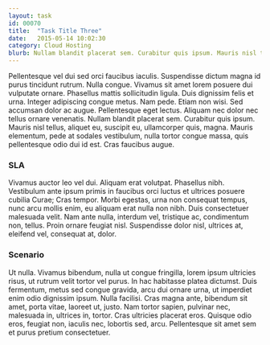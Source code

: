 ```yaml
---
layout: task
id: 00070
title:  "Task Title Three"
date:   2015-05-14 10:02:30
category: Cloud Hosting
blurb: Nullam blandit placerat sem. Curabitur quis ipsum. Mauris nisl tellus, aliquet eu, suscipit eu, ullamcorper quis, magna. Mauris elementum, pede at sodales vestibulum, nulla tortor congue massa, quis pellentesque odio dui id est. Cras faucibus augue.
---
```

Pellentesque vel dui sed orci faucibus iaculis. Suspendisse dictum magna id purus tincidunt rutrum. Nulla congue. Vivamus sit amet lorem posuere dui vulputate ornare. Phasellus mattis sollicitudin ligula. Duis dignissim felis et urna. Integer adipiscing congue metus. Nam pede. Etiam non wisi. Sed accumsan dolor ac augue. Pellentesque eget lectus. Aliquam nec dolor nec tellus ornare venenatis. Nullam blandit placerat sem. Curabitur quis ipsum. Mauris nisl tellus, aliquet eu, suscipit eu, ullamcorper quis, magna. Mauris elementum, pede at sodales vestibulum, nulla tortor congue massa, quis pellentesque odio dui id est. Cras faucibus augue.

### SLA
Vivamus auctor leo vel dui. Aliquam erat volutpat. Phasellus nibh. Vestibulum ante ipsum primis in faucibus orci luctus et ultrices posuere cubilia Curae; Cras tempor. Morbi egestas, urna non consequat tempus, nunc arcu mollis enim, eu aliquam erat nulla non nibh. Duis consectetuer malesuada velit. Nam ante nulla, interdum vel, tristique ac, condimentum non, tellus. Proin ornare feugiat nisl. Suspendisse dolor nisl, ultrices at, eleifend vel, consequat at, dolor.

### Scenario
Ut nulla. Vivamus bibendum, nulla ut congue fringilla, lorem ipsum ultricies risus, ut rutrum velit tortor vel purus. In hac habitasse platea dictumst. Duis fermentum, metus sed congue gravida, arcu dui ornare urna, ut imperdiet enim odio dignissim ipsum. Nulla facilisi. Cras magna ante, bibendum sit amet, porta vitae, laoreet ut, justo. Nam tortor sapien, pulvinar nec, malesuada in, ultrices in, tortor. Cras ultricies placerat eros. Quisque odio eros, feugiat non, iaculis nec, lobortis sed, arcu. Pellentesque sit amet sem et purus pretium consectetuer.
